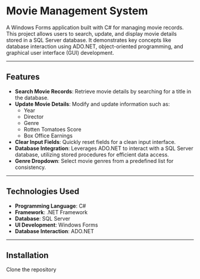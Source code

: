 # Movie Management System

A Windows Forms application built with C# for managing movie records. This project allows users to search, update, and display movie details stored in a SQL Server database. It demonstrates key concepts like database interaction using ADO.NET, object-oriented programming, and graphical user interface (GUI) development.

---

## Features

- **Search Movie Records**: Retrieve movie details by searching for a title in the database.
- **Update Movie Details**: Modify and update information such as:
  - Year
  - Director
  - Genre
  - Rotten Tomatoes Score
  - Box Office Earnings
- **Clear Input Fields**: Quickly reset fields for a clean input interface.
- **Database Integration**: Leverages ADO.NET to interact with a SQL Server database, utilizing stored procedures for efficient data access.
- **Genre Dropdown**: Select movie genres from a predefined list for consistency.

---

## Technologies Used

- **Programming Language**: C#
- **Framework**: .NET Framework
- **Database**: SQL Server
- **UI Development**: Windows Forms
- **Database Interaction**: ADO.NET


---

## Installation

 Clone the repository
